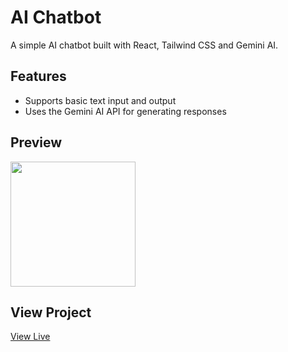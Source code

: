 # AI Chatbot

A simple AI chatbot built with React, Tailwind CSS and Gemini AI.

## Features

- Supports basic text input and output
- Uses the Gemini AI API for generating responses

## Preview

<img src="public/preview/preview.avif" width="200">

## View Project

[View Live](http://dev-ai-chatbot.netlify.app)
